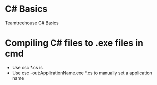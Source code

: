# C# Basics
 Teamtreehouse C# Basics

# Compiling C# files to .exe files in cmd
- Use csc *.cs is 
- Use csc -out:ApplicationName.exe *.cs to manually set a application name